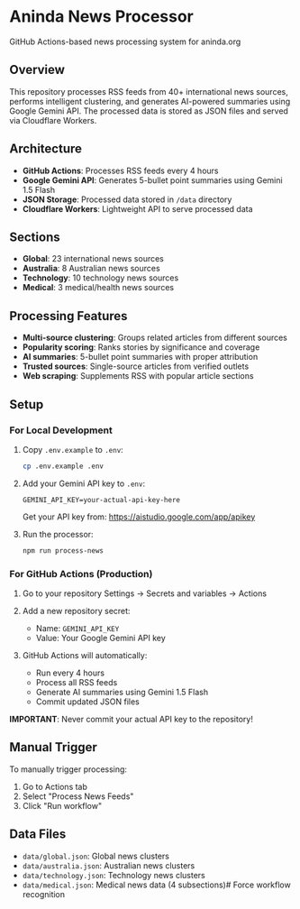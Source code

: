 # Aninda News Processor

GitHub Actions-based news processing system for aninda.org

## Overview

This repository processes RSS feeds from 40+ international news sources, performs intelligent clustering, and generates AI-powered summaries using Google Gemini API. The processed data is stored as JSON files and served via Cloudflare Workers.

## Architecture

- **GitHub Actions**: Processes RSS feeds every 4 hours
- **Google Gemini API**: Generates 5-bullet point summaries using Gemini 1.5 Flash
- **JSON Storage**: Processed data stored in `/data` directory
- **Cloudflare Workers**: Lightweight API to serve processed data

## Sections

- **Global**: 23 international news sources
- **Australia**: 8 Australian news sources  
- **Technology**: 10 technology news sources
- **Medical**: 3 medical/health news sources

## Processing Features

- **Multi-source clustering**: Groups related articles from different sources
- **Popularity scoring**: Ranks stories by significance and coverage
- **AI summaries**: 5-bullet point summaries with proper attribution
- **Trusted sources**: Single-source articles from verified outlets
- **Web scraping**: Supplements RSS with popular article sections

## Setup

### For Local Development

1. Copy `.env.example` to `.env`:
   ```bash
   cp .env.example .env
   ```

2. Add your Gemini API key to `.env`:
   ```
   GEMINI_API_KEY=your-actual-api-key-here
   ```
   Get your API key from: https://aistudio.google.com/app/apikey

3. Run the processor:
   ```bash
   npm run process-news
   ```

### For GitHub Actions (Production)

1. Go to your repository Settings → Secrets and variables → Actions
2. Add a new repository secret:
   - Name: `GEMINI_API_KEY`
   - Value: Your Google Gemini API key

3. GitHub Actions will automatically:
   - Run every 4 hours
   - Process all RSS feeds  
   - Generate AI summaries using Gemini 1.5 Flash
   - Commit updated JSON files

**IMPORTANT**: Never commit your actual API key to the repository!

## Manual Trigger

To manually trigger processing:
1. Go to Actions tab
2. Select "Process News Feeds"
3. Click "Run workflow"

## Data Files

- `data/global.json`: Global news clusters
- `data/australia.json`: Australian news clusters  
- `data/technology.json`: Technology news clusters
- `data/medical.json`: Medical news data (4 subsections)# Force workflow recognition
